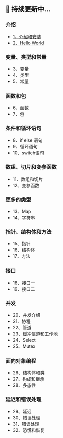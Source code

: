 
##  :orange_book:  持续更新中...

###  介绍

* [1、介绍和安装](/docs/golang_tutoria_01.md)  
* [2、Hello World ](/docs/golang_tutoria_02.md) 

###  变量、类型和常量

* 3、变量  
* 4、类型  
* 5、常量  

###  函数和包

* 6、函数  
* 7、包  

###  条件和循环语句

* 8、if else 语句  
* 9、循环语句  
* 10、switch语句  

###  数组、切片和变参函数

* 11、数组和切片  
* 12、变参函数  

###  更多的类型

* 13、Map  
* 14、字符串  

###  指针、结构体和方法

* 15、指针  
* 16、结构体  
* 17、方法  

###  接口

* 18、接口一  
* 19、接口二  

###  并发

* 20、并发介绍  
* 21、协程  
* 22、管道  
* 23、缓冲信道和工作池  
* 24、Select   
* 25、Mutex  

###  面向对象编程

* 26、结构体和类  
* 27、构成和继承  
* 28、多态性   

###  延迟和错误处理

* 29、延迟  
* 30、错误处理  
* 31、错误处理  
* 32、恐慌和恢复
